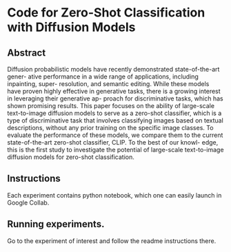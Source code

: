 # Code for Zero-Shot Classification with Diffusion Models

## Abstract
Diffusion probabilistic models have recently demonstrated state-of-the-art gener- ative performance in a wide range of applications, including inpainting, super- resolution, and semantic editing. While these models have proven highly effective in generative tasks, there is a growing interest in leveraging their generative ap- proach for discriminative tasks, which has shown promising results. This paper focuses on the ability of large-scale text-to-image diffusion models to serve as a zero-shot classifier, which is a type of discriminative task that involves classifying images based on textual descriptions, without any prior training on the specific image classes. To evaluate the performance of these models, we compare them to the current state-of-the-art zero-shot classifier, CLIP. To the best of our knowl- edge, this is the first study to investigate the potential of large-scale text-to-image diffusion models for zero-shot classification.

## Instructions

Each experiment contains python notebook, which one can easily launch in Google Collab.

## Running experiments.

Go to the experiment of interest and follow the readme instructions there.
